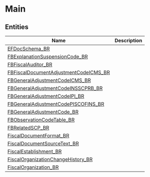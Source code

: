 
# Main


## Entities

|Name|Description|
|---|---|
|[EFDocSchema_BR](EFDocSchema_BR.cdm.json)||
|[FBExplanationSuspensionCode_BR](FBExplanationSuspensionCode_BR.cdm.json)||
|[FBFiscalAuditor_BR](FBFiscalAuditor_BR.cdm.json)||
|[FBFiscalDocumentAdjustmentCodeICMS_BR](FBFiscalDocumentAdjustmentCodeICMS_BR.cdm.json)||
|[FBGeneralAdjustmentCodeICMS_BR](FBGeneralAdjustmentCodeICMS_BR.cdm.json)||
|[FBGeneralAdjustmentCodeINSSCPRB_BR](FBGeneralAdjustmentCodeINSSCPRB_BR.cdm.json)||
|[FBGeneralAdjustmentCodeIPI_BR](FBGeneralAdjustmentCodeIPI_BR.cdm.json)||
|[FBGeneralAdjustmentCodePISCOFINS_BR](FBGeneralAdjustmentCodePISCOFINS_BR.cdm.json)||
|[FBGeneralAdjustmentCode_BR](FBGeneralAdjustmentCode_BR.cdm.json)||
|[FBObservationCodeTable_BR](FBObservationCodeTable_BR.cdm.json)||
|[FBRelatedSCP_BR](FBRelatedSCP_BR.cdm.json)||
|[FiscalDocumentFormat_BR](FiscalDocumentFormat_BR.cdm.json)||
|[FiscalDocumentSourceText_BR](FiscalDocumentSourceText_BR.cdm.json)||
|[FiscalEstablishment_BR](FiscalEstablishment_BR.cdm.json)||
|[FiscalOrganizationChangeHistory_BR](FiscalOrganizationChangeHistory_BR.cdm.json)||
|[FiscalOrganization_BR](FiscalOrganization_BR.cdm.json)||
